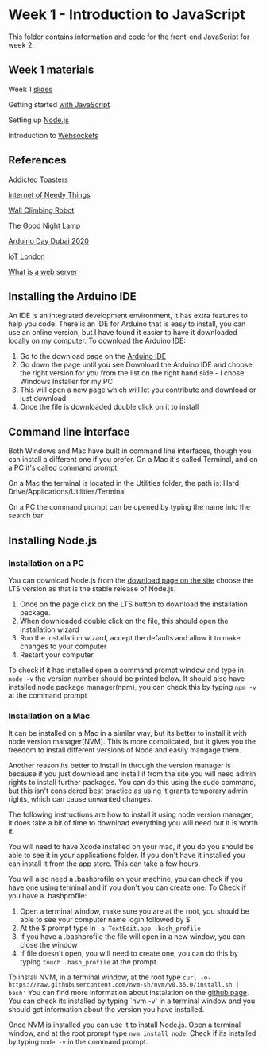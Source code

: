 # Week 1 - Introduction to JavaScript
This folder contains information and code for the front-end JavaScript for week 2.

## Week 1 materials
Week 1 [slides](https://developdata.github.io/unit3_week_01)

Getting started [with JavaScript]( https://glitch.com/edit/#!/start-javascript)

Setting up [Node.js]( https://glitch.com/edit/#!/start-nodeapp)

Introduction to [Websockets]( https://glitch.com/edit/#!/start-sockets)

## References
[Addicted Toasters](http://www.haque.co.uk/addictedtoasters.php)

[Internet of Needy Things](http://nyethompson.net/works/internet-of-needy-things.html)

[Wall Climbing Robot](https://www.youtube.com/watch?v=K0D942Kqh9A&feature=emb_logo)

[The Good Night Lamp](http://goodnightlamp.com/)

[Arduino Day Dubai 2020](https://www.youtube.com/watch?v=UeixeZ5fL1M)

[IoT London](https://www.meetup.com/iotlondon/)

[What is a web server](https://developer.mozilla.org/en-US/docs/Learn/Common_questions/What_is_a_web_server)


## Installing the Arduino IDE
An IDE is an integrated development environment, it has extra features to help you code. There is an IDE for Arduino that is easy to install, you can use an online version, but I have found it easier to have it downloaded locally on my computer. To download the Arduino IDE:

1. Go to the download page on the [Arduino IDE](https://www.arduino.cc/en/Main/Software)
2. Go down the page until you see Download the Arduino IDE and choose the right version for you from the list on the right hand side - I chose Windows Installer for my PC
3. This will open a new page which will let you contribute and download or just download
4. Once the file is downloaded double click on it to install

## Command line interface
Both Windows and Mac have built in command line interfaces, though you can install a different one if you prefer. On a Mac it's called Terminal, and on a PC it's called command prompt.

On a Mac the terminal is located in the Utilities folder, the path is:
Hard Drive/Applications/Utilities/Terminal

On a PC the command prompt can be opened by typing the name into the search bar.

## Installing Node.js

### Installation on a PC
You can download Node.js from the [download page on the site](https://nodejs.org/en/) choose the LTS version as that is the stable release of Node.js.
1. Once on the page click on the LTS button to download the installation package.
2. When downloaded double click on the file, this should open the installation wizard
3. Run the installation wizard, accept the defaults and allow it to make changes to your computer
4. Restart your computer

To check if it has installed open a command prompt window and type in `node -v` the version number should be printed below. It should also have installed node package manager(npm), you can check this by typing `npm -v` at the command prompt

### Installation on a Mac
It can be installed on a Mac in a similar way, but its better to install it with node version manager(NVM). This is more complicated, but it gives you the freedom to install different versions of Node and easily mangage them.

Another reason its better to install in through the version manager is because if you just download and install it from the site you will need admin rights to install further packages. You can do this using the sudo command, but this isn't considered best practice as using it grants temporary admin rights, which can cause unwanted changes.

The following instructions are how to install it using node version manager, it does take a bit of time to download everything you will need but it is worth it.

You will need to have Xcode installed on your mac, if you do you should be able to see it in your applications folder. If you don't have it installed you can install it from the app store. This can take a few hours.

You will also need a .bashprofile on your machine, you can check if you have one using terminal and if you don't you can create one. To Check if you have a .bashprofile:
1. Open a terminal window, make sure you are at the root, you should be able to see your computer name login followed by $
2. At the $ prompt type in `-a TextEdit.app .bash_profile`
3. If you have a .bashprofile the file will open in a new window, you can close the window
4. If file doesn't open, you will need to create one, you can do this by typing `touch .bash_profile` at the prompt.

To install NVM, in a terminal window, at the root type `curl -o- https://raw.githubusercontent.com/nvm-sh/nvm/v0.36.0/install.sh | bash'` You can find more information about instalation on the [github page](https://github.com/nvm-sh/nvm). You can check its installed by typing `nvm -v' in a terminal window and you should get information about the version you have installed.

Once NVM is installed you can use it to install Node.js. Open a terminal window, and at the root prompt type `nvm install node`. Check if its installed by typing `node -v` in the command prompt.







